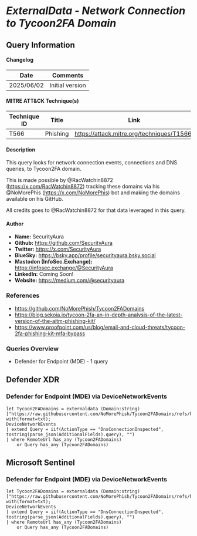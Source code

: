 # *ExternalData - Network Connection to Tycoon2FA Domain*

## Query Information

#### Changelog

| Date | Comments |
|---|---|
| 2025/06/02 | Initial version |

#### MITRE ATT&CK Technique(s)

| Technique ID | Title    | Link    |
| ---  | --- | --- |
| T566 | Phishing | https://attack.mitre.org/techniques/T1566/ |

#### Description

This query looks for network connection events, connections and DNS queries, to Tycoon2FA domain.

This is made possible by @RacWatchin8872 (https://x.com/RacWatchin8872) tracking these domains via his @NoMorePhis (https://x.com/NoMorePhis) bot and making the domains available on his GitHub.

All credits goes to @RacWatchin8872 for that data leveraged in this query.

#### Author <Optional>
- **Name:** SecurityAura
- **Github:** https://github.com/SecurityAura
- **Twitter:** https://x.com/SecurityAura
- **BlueSky:** https://bsky.app/profile/securityaura.bsky.social
- **Mastodon (InfoSec.Exchange):** https://infosec.exchange/@SecurityAura
- **LinkedIn:** Coming Soon!
- **Website:** https://medium.com/@securityaura

### References ###

- https://github.com/NoMorePhish/Tycoon2FADomains
- https://blog.sekoia.io/tycoon-2fa-an-in-depth-analysis-of-the-latest-version-of-the-aitm-phishing-kit/
- https://www.proofpoint.com/us/blog/email-and-cloud-threats/tycoon-2fa-phishing-kit-mfa-bypass

### Queries Overview ###

- Defender for Endpoint (MDE) - 1 query

## Defender XDR ##
### Defender for Endpoint (MDE) via DeviceNetworkEvents ###
```KQL
let Tycoon2FADomains = externaldata (Domain:string)
["https://raw.githubusercontent.com/NoMorePhish/Tycoon2FADomains/refs/heads/main/MaliciousDomains"]
with(format=txt);
DeviceNetworkEvents
| extend Query = iif(ActionType == "DnsConnectionInspected", tostring(parse_json(AdditionalFields).query), "")
| where RemoteUrl has_any (Tycoon2FADomains)
    or Query has_any (Tycoon2FADomains)
```
## Microsoft Sentinel ##
### Defender for Endpoint (MDE) via DeviceNetworkEvents ###
```KQL
let Tycoon2FADomains = externaldata (Domain:string)
["https://raw.githubusercontent.com/NoMorePhish/Tycoon2FADomains/refs/heads/main/MaliciousDomains"]
with(format=txt);
DeviceNetworkEvents
| extend Query = iif(ActionType == "DnsConnectionInspected", tostring(parse_json(AdditionalFields).query), "")
| where RemoteUrl has_any (Tycoon2FADomains)
    or Query has_any (Tycoon2FADomains)
```
